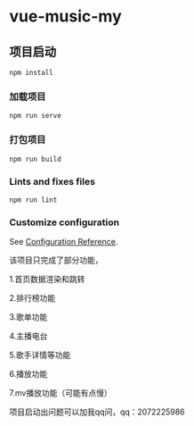 # vue-music-my

## 项目启动
```
npm install
```

### 加载项目
```
npm run serve
```

### 打包项目
```
npm run build
```

### Lints and fixes files
```
npm run lint
```

### Customize configuration
See [Configuration Reference](https://cli.vuejs.org/config/).



该项目只完成了部分功能，

1.首页数据渲染和跳转

2.排行榜功能

3.歌单功能

4.主播电台

5.歌手详情等功能

6.播放功能

7.mv播放功能（可能有点慢）

项目启动出问题可以加我qq问，qq：2072225986

